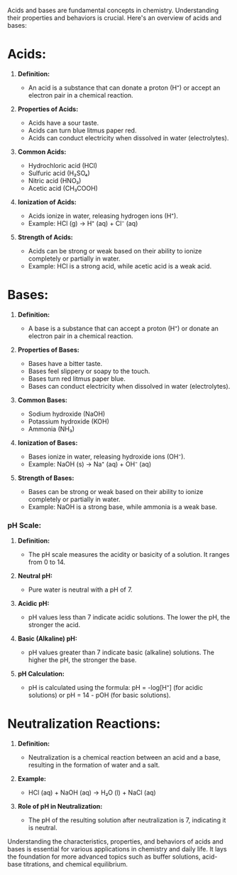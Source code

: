 Acids and bases are fundamental concepts in chemistry. Understanding their properties and behaviors is crucial. Here's an overview of acids and bases:

# Acids:
1. **Definition:**
   - An acid is a substance that can donate a proton (H⁺) or accept an electron pair in a chemical reaction.

2. **Properties of Acids:**
   - Acids have a sour taste.
   - Acids can turn blue litmus paper red.
   - Acids can conduct electricity when dissolved in water (electrolytes).

3. **Common Acids:**
   - Hydrochloric acid (HCl)
   - Sulfuric acid (H₂SO₄)
   - Nitric acid (HNO₃)
   - Acetic acid (CH₃COOH)

4. **Ionization of Acids:**
   - Acids ionize in water, releasing hydrogen ions (H⁺).
   - Example: HCl (g) → H⁺ (aq) + Cl⁻ (aq)

5. **Strength of Acids:**
   - Acids can be strong or weak based on their ability to ionize completely or partially in water.
   - Example: HCl is a strong acid, while acetic acid is a weak acid.

# Bases:
1. **Definition:**
   - A base is a substance that can accept a proton (H⁺) or donate an electron pair in a chemical reaction.

2. **Properties of Bases:**
   - Bases have a bitter taste.
   - Bases feel slippery or soapy to the touch.
   - Bases turn red litmus paper blue.
   - Bases can conduct electricity when dissolved in water (electrolytes).

3. **Common Bases:**
   - Sodium hydroxide (NaOH)
   - Potassium hydroxide (KOH)
   - Ammonia (NH₃)

4. **Ionization of Bases:**
   - Bases ionize in water, releasing hydroxide ions (OH⁻).
   - Example: NaOH (s) → Na⁺ (aq) + OH⁻ (aq)

5. **Strength of Bases:**
   - Bases can be strong or weak based on their ability to ionize completely or partially in water.
   - Example: NaOH is a strong base, while ammonia is a weak base.

### pH Scale:
1. **Definition:**
   - The pH scale measures the acidity or basicity of a solution. It ranges from 0 to 14.

2. **Neutral pH:**
   - Pure water is neutral with a pH of 7.

3. **Acidic pH:**
   - pH values less than 7 indicate acidic solutions. The lower the pH, the stronger the acid.

4. **Basic (Alkaline) pH:**
   - pH values greater than 7 indicate basic (alkaline) solutions. The higher the pH, the stronger the base.

5. **pH Calculation:**
   - pH is calculated using the formula: pH = -log[H⁺] (for acidic solutions) or pH = 14 - pOH (for basic solutions).

# Neutralization Reactions:
1. **Definition:**
   - Neutralization is a chemical reaction between an acid and a base, resulting in the formation of water and a salt.

2. **Example:**
   - HCl (aq) + NaOH (aq) → H₂O (l) + NaCl (aq)

3. **Role of pH in Neutralization:**
   - The pH of the resulting solution after neutralization is 7, indicating it is neutral.

Understanding the characteristics, properties, and behaviors of acids and bases is essential for various applications in chemistry and daily life. It lays the foundation for more advanced topics such as buffer solutions, acid-base titrations, and chemical equilibrium.
